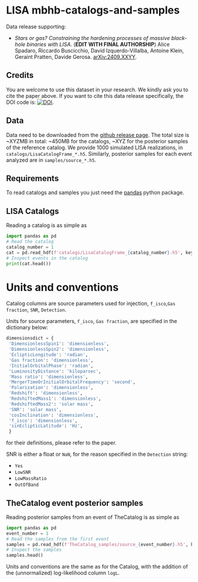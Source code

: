 # LISA mbhb-catalogs-and-samples

Data release supporting:
- _Stars or gas? Constraining the hardening processes of massive black-hole binaries with LISA_. 
(**EDIT WITH FINAL AUTHORSHIP**)
Alice Spadaro, Riccardo Buscicchio, David Izquerdo-Villalba, Antoine Klein, Geraint Pratten, Davide Gerosa. [arXiv:2409.XXYY](https://arxiv.org/abs/2409.XXYY).

## Credits

You are welcome to use this dataset in your research. We kindly ask you to cite the paper above. 
If you want to cite this data release specifically, the DOI code is: [![DOI](https://zenodo.org/badge/DOI/XX.YYYY/zenodo.XXYYWWZ.svg)](https://doi.org/XX.YYYY/zenodo.XXYYWWZ).


## Data

Data need to be downloaded from the [github release page](https://github.com/RiccardoBuscicchio/lisa-mbhb-catalogs/releases). 
The total size is ~XYZMB in total: ~450MB for the catalogs, ~XYZ for the posterior samples of the reference catalog.
We provide 1000 simulated LISA realizations, in `catalogs/LisaCatalogFrame_*.h5`.
Similarly, posterior samples for each event analyzed are in `samples/source_*.h5`.
  

## Requirements
To read catalogs and samples you just need the [pandas](https://pandas.pydata.org/) python package. 

## LISA Catalogs

Reading a catalog is as simple as 

```python
import pandas as pd
# Read the catalog
catalog_number = 1
cat = pd.read_hdf(f'catalogs/LisaCatalogFrame_{catalog_number}.h5', key='events')
# Inspect events in the catalog
print(cat.head())
``` 
# Units and conventions

Catalog columns are source parameters used for injection, `f_isco`,`Gas fraction`, `SNR`, `Detection`.

Units for source parameters, `f_isco`, `Gas fraction`, are specified in the dictionary below:
```python
dimensionsdict = {
 'DimensionlessSpin1': 'dimensionless',
 'DimensionlessSpin2': 'dimensionless',
 'EclipticLongitude': 'radian',
 'Gas fraction': 'dimensionless',
 'InitialOrbitalPhase': 'radian',
 'LuminosityDistance': 'kiloparsec',
 'Mass ratio': 'dimensionless',
 'MergerTimeOrInitialOrbitalFrequency': 'second',
 'Polarization': 'dimensionless',
 'Redshift': 'dimensionless',
 'RedshiftedMass1': 'dimensionless',
 'RedshiftedMass2': 'solar mass',
 'SNR': 'solar mass',
 'cosInclination': 'dimensionless',
 'f_isco': 'dimensionless',
 'sinEclipticLatitude': 'Hz',
 }
 ```
 for their definitions, please refer to the paper. 

 SNR is either a float or `NaN`, for the reason specified in the `Detection` string:
 - `Yes` 
 - `LowSNR`
 - `LowMassRatio`
 - `OutOfBand`


## TheCatalog event posterior samples

Reading posterior samples from an event of TheCatalog is as simple as 

```python
import pandas as pd
event_number = 1
# Read the samples from the first event 
samples = pd.read_hdf(f'TheCatalog_samples/source_{event_number}.h5', key='samples')
# Inspect the samples
samples.head()
```

Units and conventions are the same as for the Catalog, with the addition of the (unnormalized) log-likelihood column `logL`.